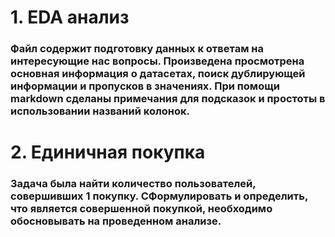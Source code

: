   # 1. EDA анализ
  ### Файл содержит подготовку данных к ответам на интересующие нас вопросы. Произведена просмотрена основная информация о датасетах, поиск дублирующей информации и пропусков в значениях. При помощи markdown сделаны примечания для подсказок и простоты в использовании названий колонок.
  # 2. Единичная покупка
  ### Задача была найти количество пользователей, совершивших 1 покупку. СФормулировать и определить, что является совершенной покупкой, необходимо обосновывать на проведенном анализе.
                                                                                                      
